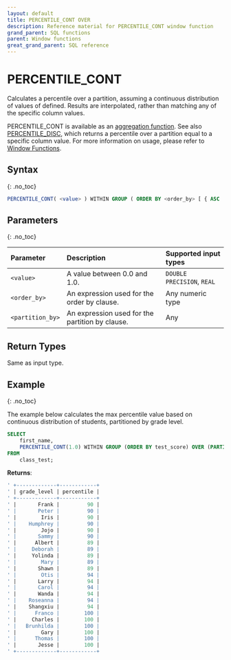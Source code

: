 ```yaml
---
layout: default
title: PERCENTILE_CONT OVER
description: Reference material for PERCENTILE_CONT window function
grand_parent: SQL functions
parent: Window functions
great_grand_parent: SQL reference
---
```


# PERCENTILE_CONT

Calculates a percentile over a partition, assuming a continuous distribution of values of <expr0> defined. Results are interpolated, rather than matching any of the specific column values. 

PERCENTILE\_CONT is available as an [aggregation function](../aggregation/index.md).
See also [PERCENTILE\_DISC](./percentile-disc-window.md), which returns a percentile over a partition equal to a specific column value. For more information on usage, please refer to [Window Functions](./window-functions.md).

## Syntax
{: .no_toc}

```sql
PERCENTILE_CONT( <value> ) WITHIN GROUP ( ORDER BY <order_by> [ { ASC | DESC } ] ) [ OVER ( PARTITION BY <partition_by> ) ]
```

## Parameters 
{: .no_toc}

| Parameter | Description                                      |Supported input types | 
| :--------- | :------------------------------------------------ | :------------| 
| `<value>`   | A value between 0.0 and 1.0.  | `DOUBLE PRECISION`, `REAL` |
| `<order_by>` | An expression used for the order by clause. | Any numeric type |
| `<partition_by>` | An expression used for the partition by clause. | Any |

## Return Types
Same as input type. 

## Example
{: .no_toc}

The example below calculates the max percentile value based on continuous distribution of students, partitioned by grade level. 

```sql
SELECT
	first_name,
	PERCENTILE_CONT(1.0) WITHIN GROUP (ORDER BY test_score) OVER (PARTITION BY grade_level) AS percentile
FROM
	class_test;
```

**Returns**:

```sql
' +-------------+------------+
' | grade_level | percentile | 
' +-------------+------------+
' |       Frank |         90 |
' |       Peter |         90 |
' |        Iris |         90 |
' |    Humphrey |         90 |
' |        Jojo |         90 |
' |       Sammy |         90 |
' |      Albert |         89 |
' |     Deborah |         89 |
' |     Yolinda |         89 |
' |        Mary |         89 |
' |       Shawn |         89 |
' |        Otis |         94 |
' |       Larry |         94 |
' |       Carol |         94 |
' |       Wanda |         94 |
' |    Roseanna |         94 |
' |    Shangxiu |         94 |
' |      Franco |        100 |
' |     Charles |        100 |
' |   Brunhilda |        100 |
' |        Gary |        100 |
' |      Thomas |        100 |
' |       Jesse |        100 |
' +-------------+------------+
```
